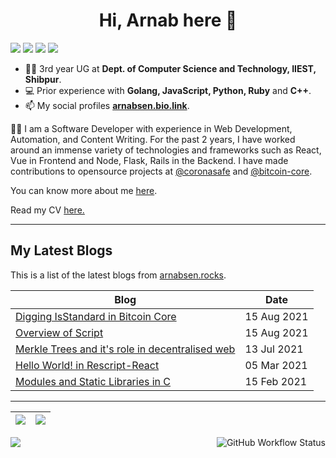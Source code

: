 
<h1 align="center">Hi, Arnab here 👋</h1>

<p align="center" style="display: inline">
<a href="https://arnabsen.rocks/"><img src="https://img.shields.io/badge/BLOG-arnabsen.rocks-lightgrey/?style=for-the-badge&color=fedcba"></a>
<img src="https://img.shields.io/github/followers/arnabsen1729?style=for-the-badge">
<img src="https://img.shields.io/github/stars/arnabsen1729?style=for-the-badge">
<a href="https://www.linkedin.com/in/arnab-sen-b6950a194/"><img src="https://img.shields.io/badge/-Arnab-blue?style=for-the-badge&logo=Linkedin&logoColor=white&link=https://www.linkedin.com/in/arnab-sen-b6950a194/)](https://www.linkedin.com/in/arnab-sen-b6950a194/"></a>
</p>


- 👨‍🎓 3rd year UG at **Dept. of Computer Science and Technology, IIEST, Shibpur**.
- 💻 Prior experience with **Golang, JavaScript, Python, Ruby** and **C++**.
- 📫 My social profiles [**arnabsen.bio.link**](https://arnabsen.bio.link/).

👨‍💻 I am a Software Developer with experience in Web Development, Automation, and Content Writing. For the past 2 years, I have worked around an immense variety of technologies and frameworks such as React, Vue in Frontend and Node, Flask, Rails in the Backend. I have made contributions to opensource projects at [@coronasafe](https://github.com/coronasafe) and [@bitcoin-core](https://github.com/bitcoin).

You can know more about me [here](https://arnabsen.rocks/about).

Read my CV <a href="https://arnabsen.rocks/resume.pdf">here.</a>

<hr>

## My Latest Blogs

This is a list of the latest blogs from [arnabsen.rocks](https://arnabsen.rocks).

| Blog | Date |
| --- | --- |
| [Digging IsStandard in Bitcoin Core](https://arnabsen.rocks/posts/digging-isstandard/) | 15 Aug 2021 |
| [Overview of Script](https://arnabsen.rocks/posts/overview-of-script/) | 15 Aug 2021 |
| [Merkle Trees and it's role in decentralised web](https://arnabsen.rocks/posts/merkle_trees/) | 13 Jul 2021 |
| [Hello World! in Rescript-React](https://arnabsen.rocks/posts/rescript-react-hello-world/) | 05 Mar 2021 |
| [Modules and Static Libraries in C](https://arnabsen.rocks/posts/modules_libraries_c/) | 15 Feb 2021 |

<hr>

|<img src="https://github-readme-stats.vercel.app/api?username=arnabsen1729&show_icons=true&theme=radical&text_color=fff&title_color=F58B02&icon_color=F58B02"/>|<img src="https://github-readme-streak-stats.herokuapp.com/?user=arnabsen1729&theme=dark&hide_border=true"/>|
|---|---|
<img src="https://activity-graph.herokuapp.com/graph?username=arnabsen1729&theme=github" />

<img alt="GitHub Workflow Status" src="https://img.shields.io/github/workflow/status/arnabsen1729/arnabsen1729/Build%20README?style=for-the-badge" align="right">
